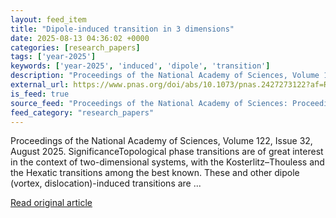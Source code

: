 ```yaml
---
layout: feed_item
title: "Dipole-induced transition in 3 dimensions"
date: 2025-08-13 04:36:02 +0000
categories: [research_papers]
tags: ['year-2025']
keywords: ['year-2025', 'induced', 'dipole', 'transition']
description: "Proceedings of the National Academy of Sciences, Volume 122, Issue 32, August 2025"
external_url: https://www.pnas.org/doi/abs/10.1073/pnas.2427273122?af=R
is_feed: true
source_feed: "Proceedings of the National Academy of Sciences: Proceedings of the National Academy of Sciences: Table of Contents"
feed_category: "research_papers"
---
```


Proceedings of the National Academy of Sciences, Volume 122, Issue 32, August 2025. SignificanceTopological phase transitions are of great interest in the context of two-dimensional systems, with the Kosterlitz–Thouless and the Hexatic transitions among the best known. These and other dipole (vortex, dislocation)-induced transitions are ...

[Read original article](https://www.pnas.org/doi/abs/10.1073/pnas.2427273122?af=R)
